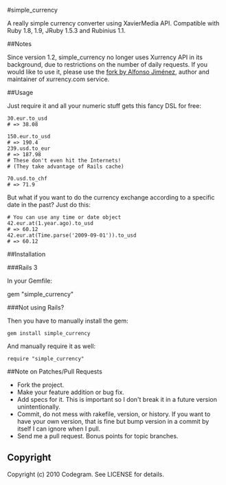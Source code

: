 #simple_currency

A really simple currency converter using XavierMedia API.
Compatible with Ruby 1.8, 1.9, JRuby 1.5.3 and Rubinius 1.1.

##Notes

Since version 1.2, simple_currency no longer uses Xurrency API in its
background, due to restrictions on the number of daily requests. If you
would like to use it, please use the [fork by Alfonso
Jiménez](http://github.com/alfonsojimenez/simple_currency), author and
maintainer of xurrency.com service.

##Usage

Just require it and all your numeric stuff gets this fancy DSL for free:

    30.eur.to_usd
    # => 38.08

    150.eur.to_usd
    # => 190.4
    239.usd.to_eur
    # => 187.98 
    # These don't even hit the Internets!
    # (They take advantage of Rails cache)

    70.usd.to_chf
    # => 71.9

But what if you want to do the currency exchange according to a specific date
in the past? Just do this:

    # You can use any time or date object
    42.eur.at(1.year.ago).to_usd
    # => 60.12
    42.eur.at(Time.parse('2009-09-01')).to_usd
    # => 60.12

##Installation

###Rails 3

In your Gemfile:

  gem "simple_currency"

###Not using Rails?

Then you have to manually install the gem:

    gem install simple_currency

And manually require it as well:

    require "simple_currency"

##Note on Patches/Pull Requests
 
* Fork the project.
* Make your feature addition or bug fix.
* Add specs for it. This is important so I don't break it in a
  future version unintentionally.
* Commit, do not mess with rakefile, version, or history.
  If you want to have your own version, that is fine but bump version
  in a commit by itself I can ignore when I pull.
* Send me a pull request. Bonus points for topic branches.

## Copyright

Copyright (c) 2010 Codegram. See LICENSE for details.
